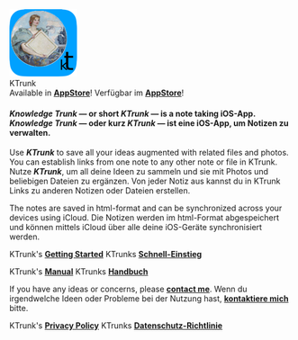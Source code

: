 <div class="hGrid">
  <div class="grid-1">
    <img src="logo120.png">
  </div>
  <div class="grid-2">
    <div class="gridTitle">KTrunk</div>
    <div class="gridDescription">
      <span class="en">Available in <b><a href="https://apps.apple.com/de/app/ktrunk/id1543722029">AppStore</a></b>!</span>
      <span class="de">Verfügbar im <b><a href="https://apps.apple.com/de/app/ktrunk/id1543722029">AppStore</a></b>!</span>
    </div>
  </div>
<div class="gridBreak"></div>
</div>


<h4>
  <span class="en"><b><i>Knowledge Trunk</i></b> — or short <b><i>KTrunk</i></b> — is a note taking iOS-App.</span>
  <span class="de"><b><i>Knowledge Trunk</i></b> — oder kurz <b><i>KTrunk</i></b> — ist eine iOS-App, um Notizen zu verwalten.</span>
</h4>

<p>
  <span class="en">Use <b><i>KTrunk</i></b> to save all your ideas augmented with related files and photos. You can establish links from one note to any other note or file in KTrunk.</span>
  <span class="de">Nutze <b><i>KTrunk</i></b>, um all deine Ideen zu sammeln und sie mit Photos und beliebigen Dateien zu ergänzen. Von jeder Notiz aus kannst du in KTrunk Links zu anderen Notizen oder Dateien erstellen.</span>
</p>
<p>
  <span class="en">The notes are saved in html-format and can be synchronized across your devices using iCloud.</span>
  <span class="de">Die Notizen werden im html-Format abgespeichert und können mittels iCloud über alle deine iOS-Geräte synchronisiert werden.</span>
</p>
<p>
  <span class="en hint">KTrunk's <b><a href="GettingStarted.html">Getting Started</a></b></span>
  <span class="de hint">KTrunks <b><a href="GettingStarted.html">Schnell-Einstieg</a></b></span> 
</p>
<p>
  <span class="en hint">KTrunk's <b><a href="Manual.html">Manual</a></b></span>
  <span class="de hint">KTrunks <b><a href="Manual.html">Handbuch</a></b></span> 
</p>
<p>
  <span class="en hint">If you have any ideas or concerns, please <b><a href="mailto:cl.schuetzdeller@icloud.com">contact me</a></b>.</span>
  <span class="de hint">Wenn du irgendwelche Ideen oder Probleme bei der Nutzung hast, <b><a href="mailto:cl.schuetzdeller@icloud.com">kontaktiere mich</a></b> bitte.</span> 
</p>
<p>
  <span class="en hint">KTrunk's <b><a href="PrivacyPolicy.html">Privacy Policy</a></b></span>
  <span class="de hint">KTrunks <b><a href="PrivacyPolicy.html">Datenschutz-Richtlinie</a></b></span> 
</p>
